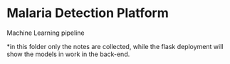 # Malaria Detection Platform 

Machine Learning pipeline 

*in this folder only the notes are collected, while the flask deployment will show the models in work in the back-end.